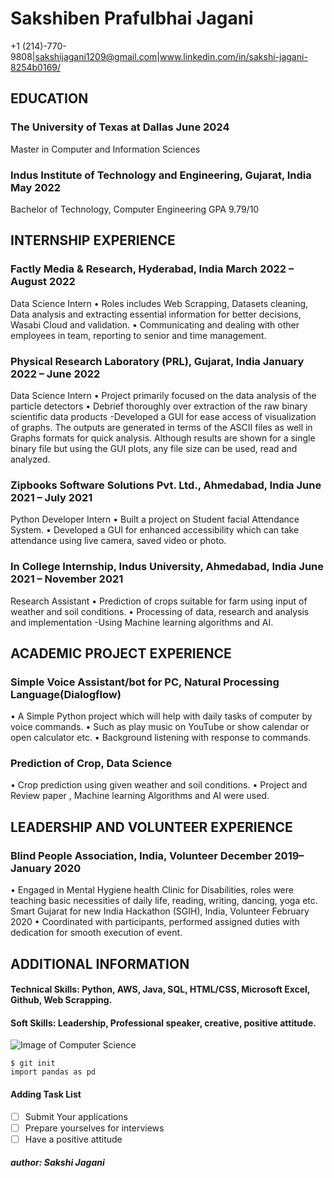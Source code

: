 # Sakshiben Prafulbhai Jagani
+1 (214)-770-9808|sakshijagani1209@gmail.com|www.linkedin.com/in/sakshi-jagani-8254b0169/

## EDUCATION 
### The University of Texas at Dallas	June 2024
Master in Computer and Information Sciences	

### Indus Institute of Technology and Engineering, Gujarat, India	May 2022
Bachelor of Technology, Computer Engineering	GPA 9.79/10

## INTERNSHIP EXPERIENCE
### Factly Media & Research, Hyderabad, India	March 2022 – August 2022
Data Science Intern
•	Roles includes Web Scrapping, Datasets cleaning, Data analysis and extracting essential information for better decisions, Wasabi Cloud and validation.
•	Communicating and dealing with other employees in team, reporting to senior and time management.

### Physical Research Laboratory (PRL), Gujarat, India	January 2022 – June 2022
Data Science Intern
•	Project primarily focused on the data analysis of the particle detectors
•	Debrief thoroughly over extraction of the raw binary scientific data products -Developed a GUI for ease access of visualization of graphs. The outputs are generated in terms of the ASCII files as well in Graphs formats for quick analysis. Although results are shown for a single binary file but using the GUI plots, any file size can be used, read and analyzed.
### Zipbooks Software Solutions Pvt. Ltd., Ahmedabad, India	June 2021 – July 2021
Python Developer Intern
•	Built a project on Student facial Attendance System.
•	Developed a GUI for enhanced accessibility which can take attendance using live camera, saved video or photo.

### In College Internship, Indus University, Ahmedabad, India	June 2021 – November 2021
Research Assistant
•	Prediction of crops suitable for farm using input of weather and soil conditions.
•	Processing of data, research and analysis and implementation -Using Machine learning algorithms and AI.

## ACADEMIC PROJECT EXPERIENCE
### Simple Voice Assistant/bot for PC, Natural Processing Language(Dialogflow)	
•	A Simple Python project which will help with daily tasks of computer by voice commands.
•	Such as play music on YouTube or show calendar or open calculator etc.
•	Background listening with response to commands.
### Prediction of Crop, Data Science	
•	Crop prediction using given weather and soil conditions.
•	Project and Review paper , Machine learning Algorithms and AI were used.

## LEADERSHIP AND VOLUNTEER EXPERIENCE 
### Blind People Association, India, Volunteer	December 2019– January 2020
•	 Engaged in Mental Hygiene health Clinic for Disabilities, roles were teaching basic necessities of daily life, reading, writing, dancing, yoga etc.
Smart Gujarat for new India Hackathon (SGIH), India, Volunteer	February 2020
•	 Coordinated with participants, performed assigned duties with dedication for smooth execution of event. 

## ADDITIONAL INFORMATION 
#### Technical Skills: Python, AWS, Java, SQL, HTML/CSS, Microsoft Excel, Github, Web Scrapping. 
#### Soft Skills: Leadership, Professional speaker, creative, positive attitude.

![Image of Computer Science](https://crc.losrios.edu//crc/main/img/page-assets/Share-Social-1200x630/cac/business-and-computer-science-social.png)

```
$ git init
import pandas as pd
```
#### Adding Task List
- [ ] Submit Your applications
- [ ] Prepare yourselves for interviews
- [ ] Have a positive attitude

##### author: Sakshi Jagani
